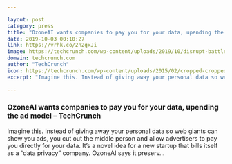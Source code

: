 ```yaml
---

layout: post
category: press
title: "OzoneAI wants companies to pay you for your data, upending the ad model"
date: 2019-10-03 00:10:27
link: https://vrhk.co/2n2gxJi
image: https://techcrunch.com/wp-content/uploads/2019/10/disrupt-battlefield-ozone-0626.jpg?w=600
domain: techcrunch.com
author: "TechCrunch"
icon: https://techcrunch.com/wp-content/uploads/2015/02/cropped-cropped-favicon-gradient.png?w=180
excerpt: "Imagine this. Instead of giving away your personal data so web giants can show you ads, you cut out the middle person and allow advertisers to pay you directly for your data. It’s a novel idea for a new startup that bills itself as a “data privacy” company. OzoneAI says it preserv…"

---
```


### OzoneAI wants companies to pay you for your data, upending the ad model – TechCrunch

Imagine this. Instead of giving away your personal data so web giants can show you ads, you cut out the middle person and allow advertisers to pay you directly for your data. It’s a novel idea for a new startup that bills itself as a “data privacy” company. OzoneAI says it preserv…
